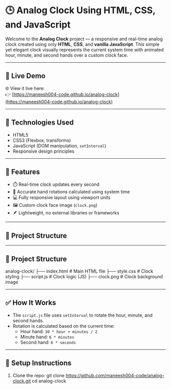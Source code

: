 # 🕒 Analog Clock Using HTML, CSS, and JavaScript

Welcome to the **Analog Clock** project — a responsive and real-time analog clock created using only **HTML**, **CSS**, and **vanilla JavaScript**. This simple yet elegant clock visually represents the current system time with animated hour, minute, and second hands over a custom clock face.

---

## 🔗 Live Demo

🌐 View it live here:  
👉 [https://maneesh004-code.github.io/analog-clock](https://maneesh004-code.github.io/analog-clock)


---

## 🧰 Technologies Used

- HTML5
- CSS3 (Flexbox, transforms)
- JavaScript (DOM manipulation, `setInterval`)
- Responsive design principles

---

## 🧠 Features

- ⏱️ Real-time clock updates every second
- 📐 Accurate hand rotations calculated using system time
- 💻 Fully responsive layout using viewport units
- 🖼️ Custom clock face image (`clock.png`)
- 🪶 Lightweight, no external libraries or frameworks

---

## 📁 Project Structure


---

## 📁 Project Structure

analog-clock/
├── index.html # Main HTML file
├── style.css # Clock styling
├── script.js # Clock logic (JS)
├── clock.png # Clock background image

---

## ✅ How It Works

- The `script.js` file uses `setInterval` to rotate the hour, minute, and second hands.
- Rotation is calculated based on the current time:
  - Hour hand: `30 * hour + minutes / 2`
  - Minute hand: `6 * minutes`
  - Second hand: `6 * seconds`

---

## 📌 Setup Instructions

1. Clone the repo:
git clone https://github.com/maneesh004-code/analog-clock.git
cd analog-clock
